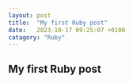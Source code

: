```yaml
---
layout: post
title:  "My first Ruby post"
date:   2023-10-17 09:25:07 +0100
catagory: "Ruby"
---
```


## My first Ruby post